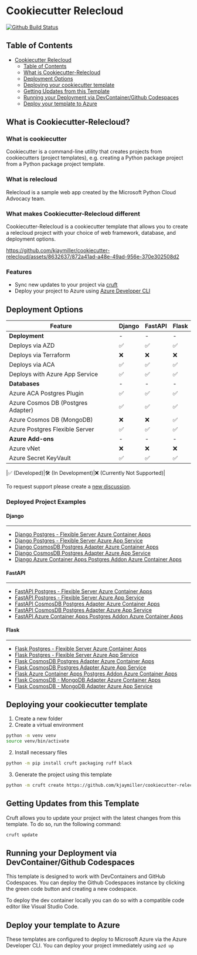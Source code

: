 # Cookiecutter Relecloud

[![Github Build Status](https://img.shields.io/endpoint.svg?url=https%3A%2F%2Factions-badge.atrox.dev%2Fkjaymiller%2Fcookiecutter-relecloud%2Fbadge%3Fref%3Dmain&style=flat-square)](https://actions-badge.atrox.dev/kjaymiller/cookiecutter-relecloud/goto?ref=main)

## Table of Contents
- [Cookiecutter Relecloud](#cookiecutter-relecloud)
  - [Table of Contents](#table-of-contents)
  - [What is Cookiecutter-Relecloud](#what-is-cookiecutter-relecloud)
  - [Deployment Options](#deployment-options)
  - [Deploying your cookiecutter template](#deploying-your-cookiecutter-template)
  - [Getting Updates from this Template](#getting-updates-from-this-template)
  - [Running your Deployment via DevContainer/Github Codespaces](#running-your-deployment-via-devcontainergithub-codespaces)
  - [Deploy your template to Azure](#deploy-your-template-to-azure)

## What is Cookiecutter-Relecloud?

### What is cookiecutter
Cookiecutter is a command-line utility that creates projects from cookiecutters (project templates), e.g. creating a Python package project from a Python package project template.

### What is relecloud
Relecloud is a sample web app created by the Microsoft Python Cloud Advocacy team.

### What makes Cookiecutter-Relecloud different

Cookiecutter-Relecloud is a cookiecutter template that allows you to create a relecloud project with your choice of web framework, database, and deployment options.

https://github.com/kjaymiller/cookiecutter-relecloud/assets/8632637/872a41ad-a48e-49ad-956e-370e302508d2

### Features

- Sync new updates to your project via [cruft](https://github.com/cruft/cruft)
- Deploy your project to Azure using [Azure Developer CLI](https://aka.ms/azd)

## Deployment Options

|Feature| Django | FastAPI | Flask |
|---|---|---|---|
|**Deployment**|-|-|-|
|Deploys via AZD|✅|✅|✅|
|Deploys via Terraform|❌|❌|❌|
|Deploys via ACA|✅|✅|✅|
|Deploys with Azure App Service|✅|✅|✅|
|**Databases**|-|-|-|
|Azure ACA Postgres Plugin|✅|✅|✅|
|Azure Cosmos DB (Postgres Adapter)|✅|✅|✅|
|Azure Cosmos DB (MongoDB)|❌|❌|✅|
|Azure Postgres Flexible Server|✅|✅|✅|
|**Azure Add-ons**|-|-|-|
|Azure vNet|❌|❌|❌|
|Azure Secret KeyVault|✅|✅|✅|

|✅ (Developed)|🛠️ (In Development)|❌ (Currently Not Supported)|

To request support please create a [new discussion](https://github.com/kjaymiller/cookiecutter-relecloud/discussions/new?category=ideas).

### Deployed Project Examples

#### Django

----------

- [Django Postgres - Flexible Server Azure Container Apps](https://github.com/Azure-Samples/azure-django-postgres-flexible-aca)
- [Django Postgres - Flexible Server Azure App Service](https://github.com/Azure-Samples/azure-django-postgres-flexible-appservice)
- [Django CosmosDB Postgres Adapter Azure Container Apps](https://github.com/Azure-Samples/azure-django-cosmos-postgres-aca)
- [Django CosmosDB Postgres Adapter Azure App Service](https://github.com/Azure-Samples/azure-django-cosmos-postgres-appservice)
- [Django Azure Container Apps Postgres Addon  Azure Container Apps](https://github.com/Azure-Samples/azure-django-postgres-addon-aca)

#### FastAPI

----------

- [FastAPI Postgres - Flexible Server Azure Container Apps](https://github.com/Azure-Samples/azure-fastapi-postgres-flexible-aca)
- [FastAPI Postgres - Flexible Server Azure App Service](https://github.com/Azure-Samples/azure-fastapi-postgres-flexible-appservice)
- [FastAPI CosmosDB Postgres Adapter Azure Container Apps](https://github.com/Azure-Samples/azure-fastapi-cosmos-postgres-aca)
- [FastAPI CosmosDB Postgres Adapter Azure App Service](https://github.com/Azure-Samples/azure-fastapi-cosmos-postgres-appservice)
- [FastAPI Azure Container Apps Postgres Addon  Azure Container Apps](https://github.com/Azure-Samples/azure-fastapi-postgres-addon-aca)

#### Flask

----------

- [Flask Postgres - Flexible Server Azure Container Apps](https://github.com/Azure-Samples/azure-flask-postgres-flexible-aca)
- [Flask Postgres - Flexible Server Azure App Service](https://github.com/Azure-Samples/azure-flask-postgres-flexible-appservice)
- [Flask CosmosDB Postgres Adapter Azure Container Apps](https://github.com/Azure-Samples/azure-flask-cosmos-postgres-aca)
- [Flask CosmosDB Postgres Adapter Azure App Service](https://github.com/Azure-Samples/azure-flask-cosmos-postgres-appservice)
- [Flask Azure Container Apps Postgres Addon  Azure Container Apps](https://github.com/Azure-Samples/azure-flask-postgres-addon-aca)
- [Flask CosmosDB - MongoDB Adapter  Azure Container Apps](https://github.com/Azure-Samples/azure-flask-cosmos-mongodb-aca)
- [Flask CosmosDB - MongoDB Adapter  Azure App Service](https://github.com/Azure-Samples/azure-flask-cosmos-mongodb-appservice)

## Deploying your cookiecutter template

1. Create a new folder
2. Create a virtual environment

```sh
python -m venv venv
source venv/bin/activate
```

2. Install necessary files

```sh
python -m pip install cruft packaging ruff black
```

3. Generate the project using this template

```sh
python -m cruft create https://github.com/kjaymiller/cookiecutter-relecloud
```

## Getting Updates from this Template

Cruft allows you to update your project with the latest changes from this template. To do so, run the following command:

```sh
cruft update
```

## Running your Deployment via DevContainer/Github Codespaces

This template is designed to work with DevContainers and GitHub Codespaces. You can deploy the Github Codespaces instance by clicking the green code button and creating a new codespace.

To deploy the dev container locally you can do so with a compatible code editor like Visual Studio Code.

## Deploy your template to Azure

These templates are configured to deploy to Microsoft Azure via the Azure Developer CLI. You can deploy your project immediately using `azd up`
